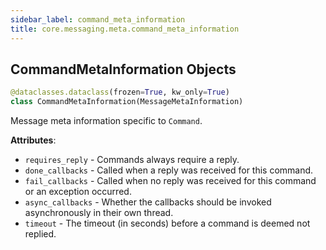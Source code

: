 ```yaml
---
sidebar_label: command_meta_information
title: core.messaging.meta.command_meta_information
---
```


## CommandMetaInformation Objects

```python
@dataclasses.dataclass(frozen=True, kw_only=True)
class CommandMetaInformation(MessageMetaInformation)
```

Message meta information specific to ``Command``.

**Attributes**:

- `requires_reply` - Commands always require a reply.
- `done_callbacks` - Called when a reply was received for this command.
- `fail_callbacks` - Called when no reply was received for this command or an exception occurred.
- `async_callbacks` - Whether the callbacks should be invoked asynchronously in their own thread.
- `timeout` - The timeout (in seconds) before a command is deemed not replied.

